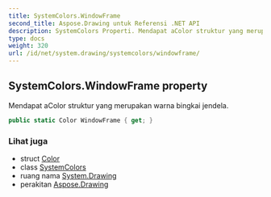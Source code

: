 ```yaml
---
title: SystemColors.WindowFrame
second_title: Aspose.Drawing untuk Referensi .NET API
description: SystemColors Properti. Mendapat aColor struktur yang merupakan warna bingkai jendela.
type: docs
weight: 320
url: /id/net/system.drawing/systemcolors/windowframe/
---
```

## SystemColors.WindowFrame property

Mendapat aColor struktur yang merupakan warna bingkai jendela.

```csharp
public static Color WindowFrame { get; }
```

### Lihat juga

* struct [Color](../../color/)
* class [SystemColors](../)
* ruang nama [System.Drawing](../../systemcolors/)
* perakitan [Aspose.Drawing](../../../)


